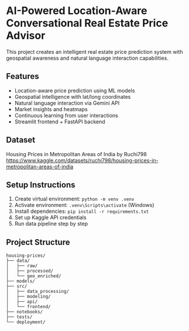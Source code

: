 # AI-Powered Location-Aware Conversational Real Estate Price Advisor

This project creates an intelligent real estate price prediction system with geospatial awareness and natural language interaction capabilities.

## Features

- Location-aware price prediction using ML models
- Geospatial intelligence with lat/long coordinates
- Natural language interaction via Gemini API
- Market insights and heatmaps
- Continuous learning from user interactions
- Streamlit frontend + FastAPI backend

## Dataset

Housing Prices in Metropolitan Areas of India by Ruchi798
https://www.kaggle.com/datasets/ruchi798/housing-prices-in-metropolitan-areas-of-india

## Setup Instructions

1. Create virtual environment: `python -m venv .venv`
2. Activate environment: `.venv\Scripts\activate` (Windows)
3. Install dependencies: `pip install -r requirements.txt`
4. Set up Kaggle API credentials
5. Run data pipeline step by step

## Project Structure

```
housing-prices/
├── data/
│   ├── raw/
│   ├── processed/
│   └── geo_enriched/
├── models/
├── src/
│   ├── data_processing/
│   ├── modeling/
│   ├── api/
│   └── frontend/
├── notebooks/
├── tests/
└── deployment/
```
